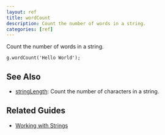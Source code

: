 ```yaml
---
layout: ref
title: wordCount
description: Count the number of words in a string.
categories: [ref]
---
```

Count the number of words in a string.

    g.wordCount('Hello World');

## See Also
- [stringLength](stringLength.html): Count the number of characters in a string.

## Related Guides
- [Working with Strings](../guide/string.html)
